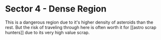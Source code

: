 # Sector 4 - Dense Region

This is a dangerous region due to it's higher density of asteroids than the rest. But the risk of traveling through here is often worth it for [[astro scrap hunters]] due to its very high value scrap.
